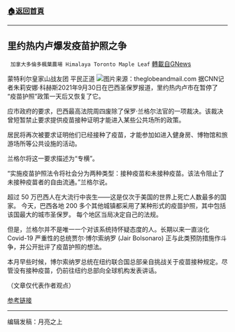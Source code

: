 ###  [:house:返回首頁](https://github.com/ourhimalayas/txt)
---


## 里约热内卢爆发疫苗护照之争
` 加拿大多倫多楓葉農場 Himalaya Toronto Maple Leaf` [轉載自GNews](https://gnews.org/zh-hans/1567890/)

蒙特利尔皇家山战友团  平民正道
![](https://assets.gnews.org/wp-content/uploads/2021/10/theglobeandmail.com_cr.jpg)图片来源：theglobeandmail.com
据CNN记者朱莉安娜·科赫斯2021年9月30日在巴西圣保罗报道，里约热内卢市在暂停了 “疫苗护照”政策一天后又恢复了它。

应市政府的要求，巴西最高法院周四废除了保罗·兰格尔法官的一项裁决。该裁决曾短暂禁止要求提供疫苗接种证明才能进入某些公共场所的政策。

居民将再次被要求证明他们已经接种了疫苗，才能参加如进入健身房、博物馆和旅游场所等公共设施的活动。

兰格尔将这一要求描述为“专横”。

“实施疫苗护照法令将社会分为两种类型：接种疫苗和未接种疫苗。该法令阻止了未接种疫苗者的自由流通。”兰格尔说。

超过 50 万巴西人在大流行中丧生——这是仅次于美国的世界上死亡人数最多的国家。 今天，巴西各地 200 多个其他城镇都采用了某种形式的疫苗护照，其中包括该国最大的城市圣保罗。 每个地区当局决定自己的法规。

但是，兰格尔并不是唯一一个对该系统持怀疑态度的人。长期以来一直淡化 Covid-19 严重性的总统贾尔·博尔索纳罗 (Jair Bolsonaro) 正与此类预防措施作斗争，并公开批评了疫苗护照的想法。

本月早些时候，博尔索纳罗总统在纽约联合国总部亲自挑战关于疫苗接种规定。尽管没有接种疫苗，仍前往纽约总部向全球机构发表讲话。

（文章仅代表作者观点）

[参考链接](https://www.cnn.com/2021/09/30/americas/rio-vaccine-passport-intl-latam/index.html)

* * *

编辑发稿：月亮之上
